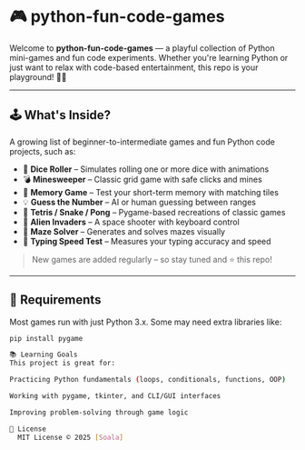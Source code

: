 
# 🎮 python-fun-code-games

Welcome to **python-fun-code-games** — a playful collection of Python mini-games and fun code experiments. Whether you're learning Python or just want to relax with code-based entertainment, this repo is your playground! 🧠🐍

---

## 🕹️ What's Inside?

A growing list of beginner-to-intermediate games and fun Python code projects, such as:

- 🎲 **Dice Roller** – Simulates rolling one or more dice with animations
- 💣 **Minesweeper** – Classic grid game with safe clicks and mines
- 🧠 **Memory Game** – Test your short-term memory with matching tiles
- 💡 **Guess the Number** – AI or human guessing between ranges
- 🧱 **Tetris / Snake / Pong** – Pygame-based recreations of classic games
- 👾 **Alien Invaders** – A space shooter with keyboard control
- 🧊 **Maze Solver** – Generates and solves mazes visually
- 🎯 **Typing Speed Test** – Measures your typing accuracy and speed
  

> New games are added regularly – so stay tuned and ⭐️ this repo!

---

## 🧰 Requirements

Most games run with just Python 3.x. Some may need extra libraries like:

```bash
pip install pygame

📚 Learning Goals
This project is great for:

Practicing Python fundamentals (loops, conditionals, functions, OOP)

Working with pygame, tkinter, and CLI/GUI interfaces

Improving problem-solving through game logic

📄 License
  MIT License © 2025 [Soala]
